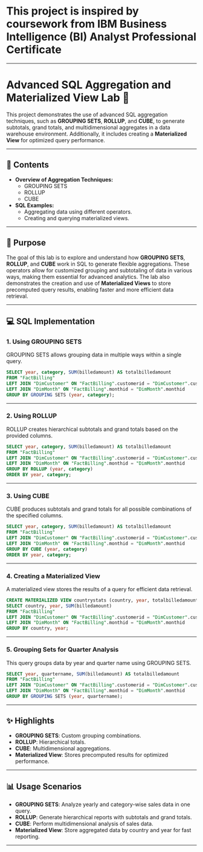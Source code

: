 # This project is inspired by coursework from IBM Business Intelligence (BI) Analyst Professional Certificate
---

# **Advanced SQL Aggregation and Materialized View Lab 🚀**

This project demonstrates the use of advanced SQL aggregation techniques, such as **GROUPING SETS**, **ROLLUP**, and **CUBE**, to generate subtotals, grand totals, and multidimensional aggregates in a data warehouse environment. Additionally, it includes creating a **Materialized View** for optimized query performance.

---

## **📂 Contents**
- **Overview of Aggregation Techniques:**
  - GROUPING SETS
  - ROLLUP
  - CUBE
- **SQL Examples:**
  - Aggregating data using different operators.
  - Creating and querying materialized views.

---

## 🎯 **Purpose**
The goal of this lab is to explore and understand how **GROUPING SETS**, **ROLLUP**, and **CUBE** work in SQL to generate flexible aggregations. These operators allow for customized grouping and subtotaling of data in various ways, making them essential for advanced analytics. The lab also demonstrates the creation and use of **Materialized Views** to store precomputed query results, enabling faster and more efficient data retrieval.

---

## **💻 SQL Implementation**

### **1. Using GROUPING SETS**
GROUPING SETS allows grouping data in multiple ways within a single query.

```sql
SELECT year, category, SUM(billedamount) AS totalbilledamount
FROM "FactBilling"
LEFT JOIN "DimCustomer" ON "FactBilling".customerid = "DimCustomer".customerid
LEFT JOIN "DimMonth" ON "FactBilling".monthid = "DimMonth".monthid
GROUP BY GROUPING SETS (year, category);
```

---

### **2. Using ROLLUP**
ROLLUP creates hierarchical subtotals and grand totals based on the provided columns.

```sql
SELECT year, category, SUM(billedamount) AS totalbilledamount
FROM "FactBilling"
LEFT JOIN "DimCustomer" ON "FactBilling".customerid = "DimCustomer".customerid
LEFT JOIN "DimMonth" ON "FactBilling".monthid = "DimMonth".monthid
GROUP BY ROLLUP (year, category)
ORDER BY year, category;
```

---

### **3. Using CUBE**
CUBE produces subtotals and grand totals for all possible combinations of the specified columns.

```sql
SELECT year, category, SUM(billedamount) AS totalbilledamount
FROM "FactBilling"
LEFT JOIN "DimCustomer" ON "FactBilling".customerid = "DimCustomer".customerid
LEFT JOIN "DimMonth" ON "FactBilling".monthid = "DimMonth".monthid
GROUP BY CUBE (year, category)
ORDER BY year, category;
```

---

### **4. Creating a Materialized View**
A materialized view stores the results of a query for efficient data retrieval.

```sql
CREATE MATERIALIZED VIEW countrystats (country, year, totalbilledamount) AS
SELECT country, year, SUM(billedamount)
FROM "FactBilling"
LEFT JOIN "DimCustomer" ON "FactBilling".customerid = "DimCustomer".customerid
LEFT JOIN "DimMonth" ON "FactBilling".monthid = "DimMonth".monthid
GROUP BY country, year;
```

---

### **5. Grouping Sets for Quarter Analysis**
This query groups data by year and quarter name using GROUPING SETS.

```sql
SELECT year, quartername, SUM(billedamount) AS totalbilledamount
FROM "FactBilling"
LEFT JOIN "DimCustomer" ON "FactBilling".customerid = "DimCustomer".customerid
LEFT JOIN "DimMonth" ON "FactBilling".monthid = "DimMonth".monthid
GROUP BY GROUPING SETS (year, quartername);
```

---

## **✨ Highlights**
- **GROUPING SETS**: Custom grouping combinations.
- **ROLLUP**: Hierarchical totals.
- **CUBE**: Multidimensional aggregations.
- **Materialized View**: Stores precomputed results for optimized performance.

---

## **📊 Usage Scenarios**
- **GROUPING SETS**: Analyze yearly and category-wise sales data in one query.
- **ROLLUP**: Generate hierarchical reports with subtotals and grand totals.
- **CUBE**: Perform multidimensional analysis of sales data.
- **Materialized View**: Store aggregated data by country and year for fast reporting.

---
